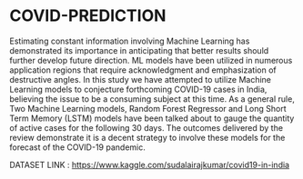 # COVID-PREDICTION

Estimating constant information involving Machine Learning has demonstrated its importance in anticipating that better results should further develop future direction. ML models have been utilized in numerous application regions that require acknowledgment and emphasization of destructive angles. In this study we have attempted to utilize Machine Learning models to conjecture forthcoming COVID-19 cases in India, believing the issue to be a consuming subject at this time. As a general rule, Two Machine Learning models, Random Forest Regressor and Long Short Term Memory (LSTM) models have been talked about to gauge the quantity of active cases for the following 30 days. The outcomes delivered by the review demonstrate it is a decent strategy to involve these models for the forecast of the COVID-19 pandemic.

DATASET LINK : https://www.kaggle.com/sudalairajkumar/covid19-in-india
